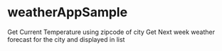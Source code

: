# weatherAppSample
Get Current Temperature using zipcode of city 
Get Next week weather forecast for the city and displayed in list
